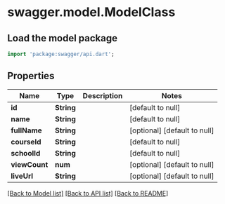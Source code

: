 # swagger.model.ModelClass

## Load the model package
```dart
import 'package:swagger/api.dart';
```

## Properties
Name | Type | Description | Notes
------------ | ------------- | ------------- | -------------
**id** | **String** |  | [default to null]
**name** | **String** |  | [default to null]
**fullName** | **String** |  | [optional] [default to null]
**courseId** | **String** |  | [default to null]
**schoolId** | **String** |  | [default to null]
**viewCount** | **num** |  | [optional] [default to null]
**liveUrl** | **String** |  | [optional] [default to null]

[[Back to Model list]](../README.md#documentation-for-models) [[Back to API list]](../README.md#documentation-for-api-endpoints) [[Back to README]](../README.md)


